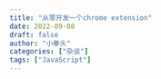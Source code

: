 ```yaml
---
title: "从零开发一个chrome extension"
date: 2022-09-08
draft: false
author: "小拳头"
categories: ["杂谈"]
tags: ["JavaScript"]
---
```



